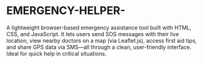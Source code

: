 # EMERGENCY-HELPER-
A lightweight browser-based emergency assistance tool built with HTML, CSS, and JavaScript. It lets users send SOS messages with their live location, view nearby doctors on a map (via Leaflet.js), access first aid tips, and share GPS data via SMS—all through a clean, user-friendly interface. Ideal for quick help in critical situations.
